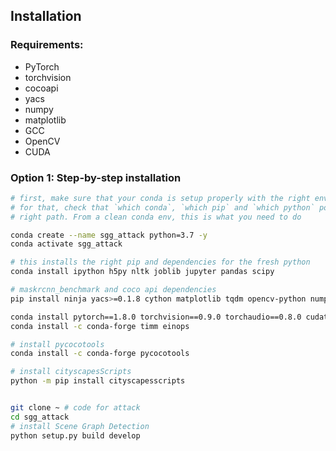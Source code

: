 ## Installation

### Requirements:
- PyTorch 
- torchvision
- cocoapi
- yacs
- numpy
- matplotlib
- GCC
- OpenCV
- CUDA


### Option 1: Step-by-step installation

```bash
# first, make sure that your conda is setup properly with the right environment
# for that, check that `which conda`, `which pip` and `which python` points to the
# right path. From a clean conda env, this is what you need to do

conda create --name sgg_attack python=3.7 -y
conda activate sgg_attack

# this installs the right pip and dependencies for the fresh python
conda install ipython h5py nltk joblib jupyter pandas scipy

# maskrcnn_benchmark and coco api dependencies
pip install ninja yacs>=0.1.8 cython matplotlib tqdm opencv-python numpy>=1.19.5

conda install pytorch==1.8.0 torchvision==0.9.0 torchaudio==0.8.0 cudatoolkit=11.1 -c pytorch -c conda-forge
conda install -c conda-forge timm einops

# install pycocotools
conda install -c conda-forge pycocotools

# install cityscapesScripts
python -m pip install cityscapesscripts


git clone ~ # code for attack
cd sgg_attack
# install Scene Graph Detection
python setup.py build develop

```
